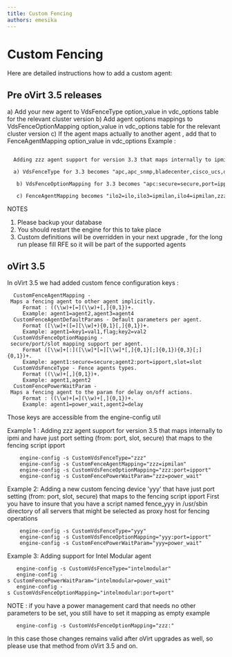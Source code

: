 ```yaml
---
title: Custom Fencing
authors: emesika
---
```


# Custom Fencing

Here are detailed instructions how to add a custom agent:

## Pre oVirt 3.5 releases

a) Add your new agent to VdsFenceType option_value in vdc_options table for the relevant cluster version
b) Add agent options mappings to VdsFenceOptionMapping option_value in vdc_options table for the relevant cluster version
c) If the agent maps actually to another agent , add that to FenceAgentMapping option_value in vdc_options
 Example :

        Adding zzz agent support for version 3.3 that maps internally to ipmi and have just port setting (from: port, slot, secure) that maps to the fencing script ipport
        a) VdsFenceType for 3.3 becomes "apc,apc_snmp,bladecenter,cisco_ucs,drac5,eps,ilo,ilo2,ilo3,ilo4,ipmilan,rsa,rsb,wti,zzz"
         b) VdsFenceOptionMapping for 3.3 becomes "apc:secure=secure,port=ipport,slot=port;apc_snmp:port=port;bladecenter:secure=secure,port=ipport,slot=port;cisco_ucs:secure=ssl,slot=port; drac5:secure=secure,slot=port;eps:slot=port;ilo:secure=ssl,port=ipport;ipmilan:;ilo2:secure=ssl,port=ipport;ilo3:;ilo4:;rsa:secure=secure,port=ipport;rsb:;wti:secure=secure,port=ipport,slot=port;zzz:port=ipport"
         c) FenceAgentMapping becomes "ilo2=ilo,ilo3=ipmilan,ilo4=ipmilan,zzz=ipmilan"

NOTES

1) Please backup your database
2) You should restart the engine for this to take place
3) Custom definitions will be overridden in your next upgrade , for the long run please fill RFE so it will be part of the supported agents

## oVirt 3.5

In oVirt 3.5 we had added custom fence configuration keys :

      CustomFenceAgentMapping - Maps a fencing agent to other agent implicitly. 
         Format : ((\\w)+[=](\\w)+[,]{0,1})+. 
         Example: agent1=agent2,agent3=agent4
      CustomFenceAgentDefaultParams - Default parameters per agent. 
         Format ([\\w]+([=][\\w]+){0,1}[,]{0,1})+. 
         Example: agent1=key1=val1,flag;key2=val2
      CustomVdsFenceOptionMapping - secure/port/slot mapping support per agent. 
         Format ([\\w]+[:]([\\w]*[=][\\w]*[,]{0,1}[;]{0,1}){0,3}[;]{0,1})+. 
         Example: agent1:secure=secure;agent2:port=ipport,slot=slot
      CustomVdsFenceType - Fence agents types. 
         Format ((\\w)+[,]{0,1})+. 
         Example: agent1,agent2
      CustomFencePowerWaitParam - Maps a fencing agent to the param for delay on/off actions. 
         Format : ((\\w)+[=](\\w)+[,]{0,1})+. 
         Example: agent1=power_wait,agent2=delay

Those keys are accessible from the engine-config util

Example 1 : Adding zzz agent support for version 3.5 that maps internally to ipmi and have just port setting (from: port, slot, secure) that maps to the fencing script ipport

        engine-config -s CustomVdsFenceType="zzz"
        engine-config -s CustomFenceAgentMapping="zzz=ipmilan"
        engine-config -s CustomVdsFenceOptionMapping="zzz:port=ipport"
        engine-config -s CustomFencePowerWaitParam="zzz=power_wait"

Example 2: Adding a new custom fencing device 'yyy' that have just port setting (from: port, slot, secure) that maps to the fencing script ipport First you have to insure that you have a script named fence_yyy in /usr/sbin directory of all servers that might be selected as proxy host for fencing operations

        engine-config -s CustomVdsFenceType="yyy"
        engine-config -s CustomVdsFenceOptionMapping="yyy:port=ipport"
        engine-config -s CustomFencePowerWaitParam="yyy=power_wait"

Example 3: Adding support for Intel Modular agent

       engine-config -s CustomVdsFenceType="intelmodular"
       engine-config -s CustomFencePowerWaitParam="intelmodular=power_wait"
       engine-config -s CustomVdsFenceOptionMapping="intelmodular:port=port"

NOTE : if you have a power management card that needs no other parameters to be set, you still have to set it mapping as empty example

       engine-config -s CustomVdsFenceOptionMapping="zzz:"

In this case those changes remains valid after oVirt upgrades as well, so please use that method from oVirt 3.5 and on.
